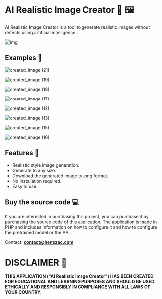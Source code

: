 # AI Realistic Image Creator 🤖 🖼️

AI Realistic Image Creator is a tool to generate realistic images without defects using artificial intelligence..

![img](https://github.com/henszac/AI-Realistic-Image-Creator/assets/166815874/44475c1b-fc81-453e-9f4c-ca7694571b12)

## Examples 🧪

![created_image (21)](https://github.com/henszac/AI-Realistic-Image-Creator-PHP/assets/166815874/5a30ded2-9aee-49ec-8a70-811bddc38db3)

![created_image (19)](https://github.com/henszac/AI-Realistic-Image-Creator-PHP/assets/166815874/989912a6-c35c-4eb1-8e55-d7b7b022616e)

![created_image (18)](https://github.com/henszac/AI-Realistic-Image-Creator-PHP/assets/166815874/4b54b8bc-8225-4288-8e65-cfa96c95c436)

![created_image (17)](https://github.com/henszac/AI-Realistic-Image-Creator-PHP/assets/166815874/677ce86b-1cc3-47d3-8b40-732a01905a6e)

![created_image (12)](https://github.com/henszac/AI-Realistic-Image-Creator-PHP/assets/166815874/eb425eee-5663-47fb-b371-bdd5135417dc)

![created_image (13)](https://github.com/henszac/AI-Realistic-Image-Creator-PHP/assets/166815874/14f46ecd-0ef4-42e9-b7c6-8ffd351f390d)

![created_image (15)](https://github.com/henszac/AI-Realistic-Image-Creator-PHP/assets/166815874/5d98e1e0-d4fb-4a5f-91b1-f9666d00179b)

![created_image (16)](https://github.com/henszac/AI-Realistic-Image-Creator-PHP/assets/166815874/836ad5b5-65fb-41fb-9453-80e36ce96394)

## Features 🚀

+  Realistic style image generation.
+ Generate to any size.
+ Download the generated image to .png format.
+ No installation required.
+ Easy to use.

 ## Buy the source code 💻

If you are interested in purchasing this project, you can purchase it by purchasing the source code of this application. The application is made in PHP and includes information on how to configure it and how to configure the pretrained model or the API.

Contact: **contact@henszac.com**

# DISCLAIMER 📜

**THIS APPLICATION ("AI Realistic Image Creator") HAS BEEN CREATED FOR EDUCATIONAL AND LEARNING PURPOSES AND SHOULD BE USED ETHICALLY AND RESPONSIBLY IN COMPLIANCE WITH ALL LAWS OF YOUR COUNTRY.**

